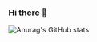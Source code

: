 ### Hi there 👋

<!--
**Code-SHD/Code-SHD** is a ✨ _special_ ✨ repository because its `README.md` (this file) appears on your GitHub profile.

- 🧑 My Information:
  Nationality: Korea
  Using language: Python, JS, SQL, Rust
  
- 🌱 I’m currently learning SQL
- 📫 How to reach me: 
-->

![Anurag's GitHub stats](https://github-readme-stats.vercel.app/api?username=Code-SHD&show_icons=true&theme=radical)
